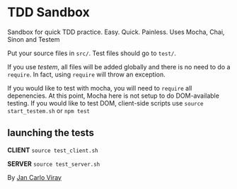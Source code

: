 TDD Sandbox
===========

Sandbox for quick TDD practice. Easy. Quick. Painless. Uses Mocha, Chai, Sinon and Testem

Put your source files in `src/`. Test files should go to `test/`.

If you use *testem*, all files will be added globally and there is no need to do a `require`. In fact, using `require` will throw an exception.

If you would like to test with mocha, you will need to `require` all depenencies. At this point, Mocha here is not setup to do DOM-available testing. If you would like to test DOM, client-side scripts use `source start_testem.sh` or `npm test`

launching the tests
-------------------

**CLIENT** `source test_client.sh`

**SERVER** `source test_server.sh`

By [Jan Carlo Viray](http://www.jancarloviray.com)